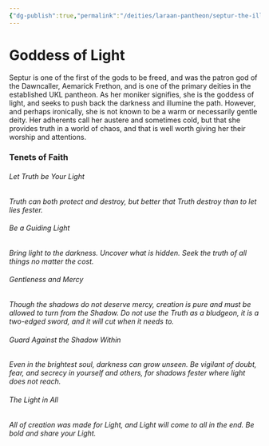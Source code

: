 ```yaml
---
{"dg-publish":true,"permalink":"/deities/laraan-pantheon/septur-the-illuminated/","created":"2024-11-11T20:32:29.073-08:00","updated":"2025-01-20T20:21:00.659-08:00"}
---
```



# Goddess of Light
Septur is one of the first of the gods to be freed, and was the patron god of the Dawncaller, Aemarick Frethon, and is one of the primary deities in the established UKL pantheon. As her moniker signifies, she is the goddess of light, and seeks to push back the darkness and illumine the path. However, and perhaps ironically, she is not known to be a warm or necessarily gentle deity. Her adherents call her austere and sometimes cold, but that she provides truth in a world of chaos, and that is well worth giving her their worship and attentions. 

### Tenets of Faith
###### Let Truth be Your Light
*Truth can both protect and destroy, but better that Truth destroy than to let lies fester.*

###### Be a Guiding Light
*Bring light to the darkness. Uncover what is hidden. Seek the truth of all things no matter the cost.*

###### Gentleness and Mercy
*Though the shadows do not deserve mercy, creation is pure and must be allowed to turn from the Shadow. Do not use the Truth as a bludgeon, it is a two-edged sword, and it will cut when it needs to.*

###### Guard Against the Shadow Within
*Even in the brightest soul, darkness can grow unseen. Be vigilant of doubt, fear, and secrecy in yourself and others, for shadows fester where light does not reach.*

###### The Light in All
*All of creation was made for Light, and Light will come to all in the end. Be bold and share your Light.*

